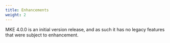 ```yaml
---
title: Enhancements
weight: 2
---
```


MKE 4.0.0 is an initial version release, and as such it has no legacy features
that were subject to enhancement.